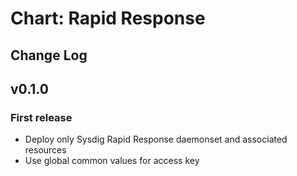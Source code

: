 # Chart: Rapid Response

## Change Log

## v0.1.0

### First release

* Deploy only Sysdig Rapid Response daemonset and associated resources
* Use global common values for access key